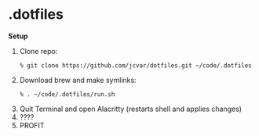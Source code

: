 # .dotfiles

**Setup**
1. Clone repo:
    ```
    % git clone https://github.com/jcvar/dotfiles.git ~/code/.dotfiles
    ```
2. Download brew and make symlinks:
    ```
    % . ~/code/.dotfiles/run.sh
    ```
3. Quit Terminal and open Alacritty (restarts shell and applies changes)
4. ????
5. PROFIT
